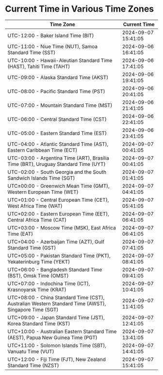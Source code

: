 # Current Time in Various Time Zones

| Time Zone | Current Time |
|-----------|--------------|
| UTC-12:00 - Baker Island Time (BIT) | 2024-09-07 15:41:05 |
| UTC-11:00 - Niue Time (NUT), Samoa Standard Time (SST) | 2024-09-06 16:41:05 |
| UTC-10:00 - Hawaii-Aleutian Standard Time (HAST), Tahiti Time (TAHT) | 2024-09-06 17:41:05 |
| UTC-09:00 - Alaska Standard Time (AKST) | 2024-09-06 19:41:05 |
| UTC-08:00 - Pacific Standard Time (PST) | 2024-09-06 20:41:05 |
| UTC-07:00 - Mountain Standard Time (MST) | 2024-09-06 21:41:05 |
| UTC-06:00 - Central Standard Time (CST) | 2024-09-06 22:41:05 |
| UTC-05:00 - Eastern Standard Time (EST) | 2024-09-06 23:41:05 |
| UTC-04:00 - Atlantic Standard Time (AST), Eastern Caribbean Time (ECT) | 2024-09-07 00:41:05 |
| UTC-03:00 - Argentina Time (ART), Brasília Time (BRT), Uruguay Standard Time (UYT) | 2024-09-07 00:41:05 |
| UTC-02:00 - South Georgia and the South Sandwich Islands Time (SGT) | 2024-09-07 01:41:05 |
| UTC±00:00 - Greenwich Mean Time (GMT), Western European Time (WET) | 2024-09-07 04:41:05 |
| UTC+01:00 - Central European Time (CET), West Africa Time (WAT) | 2024-09-07 05:41:05 |
| UTC+02:00 - Eastern European Time (EET), Central Africa Time (CAT) | 2024-09-07 06:41:05 |
| UTC+03:00 - Moscow Time (MSK), East Africa Time (EAT) | 2024-09-07 06:41:05 |
| UTC+04:00 - Azerbaijan Time (AZT), Gulf Standard Time (GST) | 2024-09-07 07:41:05 |
| UTC+05:00 - Pakistan Standard Time (PKT), Yekaterinburg Time (YEKT) | 2024-09-07 08:41:05 |
| UTC+06:00 - Bangladesh Standard Time (BST), Omsk Time (OMST) | 2024-09-07 09:41:05 |
| UTC+07:00 - Indochina Time (ICT), Krasnoyarsk Time (KRAT) | 2024-09-07 10:41:05 |
| UTC+08:00 - China Standard Time (CST), Australian Western Standard Time (AWST), Singapore Time (SGT) | 2024-09-07 11:41:05 |
| UTC+09:00 - Japan Standard Time (JST), Korea Standard Time (KST) | 2024-09-07 12:41:05 |
| UTC+10:00 - Australian Eastern Standard Time (AEST), Papua New Guinea Time (PGT) | 2024-09-07 13:41:05 |
| UTC+11:00 - Solomon Islands Time (SBT), Vanuatu Time (VUT) | 2024-09-07 14:41:05 |
| UTC+12:00 - Fiji Time (FJT), New Zealand Standard Time (NZST) | 2024-09-07 15:41:05 |
